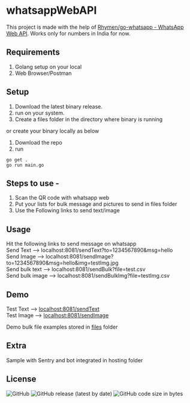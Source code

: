 # whatsappWebAPI

This project is made with the help of [Rhymen/go-whatsapp - WhatsApp Web API](https://github.com/Rhymen/go-whatsapp).
Works only for numbers in India for now.

## Requirements

1. Golang setup on your local
2. Web Browser/Postman

## Setup

1. Download the latest binary release.  
2. run on your system.  
3. Create a files folder in the directory where binary is running

or create your binary locally as below

1. Download the repo
2. run 
```shell
go get .
go run main.go
````

## Steps to use - 

1. Scan the QR code with whatsapp web
2. Put your lists for bulk message and pictures to send in files folder
3. Use the Following links to send text/image

## Usage

Hit the following links to send message on whatsapp  
Send Text --> localhost:8081/sendText?to=1234567890&msg=hello  
Send Image --> localhost:8081/sendImage?to=1234567890&msg=hello&img=testImg.jpg  
Send bulk text --> localhost:8081/sendBulk?file=test.csv  
Send bulk image --> localhost:8081/sendBulkImg?file=testImg.csv  

## Demo

Test Text --> [localhost:8081/sendText](localhost:8081/sendText)  
Test Image --> [localhost:8081/sendImage](localhost:8081/sendImage) 

Demo bulk file examples stored in [files](/files) folder

## Extra

Sample with Sentry and bot integrated in hosting folder

## License

![GitHub](https://img.shields.io/github/license/Piyushhbhutoria/whatsappWebAPI?style=for-the-badge)
![GitHub release (latest by date)](https://img.shields.io/github/v/release/Piyushhbhutoria/whatsappWebAPI?style=for-the-badge)
![GitHub code size in bytes](https://img.shields.io/github/languages/code-size/Piyushhbhutoria/whatsappWebAPI?style=for-the-badge)

